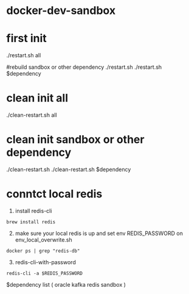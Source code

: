 # docker-dev-sandbox

# first init
./restart.sh all

#rebuild sandbox or other dependency
./restart.sh
./restart.sh $dependency

# clean init all 
./clean-restart.sh all 

# clean init sandbox or other dependency
./clean-restart.sh 
./clean-restart.sh $dependency

# conntct local redis
1. install redis-cli 
```
brew install redis
```
2. make sure your local redis is up and set env REDIS_PASSWORD on env_local_overwrite.sh
```
docker ps | grep "redis-db"
```

3. redis-cli-with-password
```
redis-cli -a $REDIS_PASSWORD
```

$dependency list
(
oracle
kafka
redis
sandbox
)
